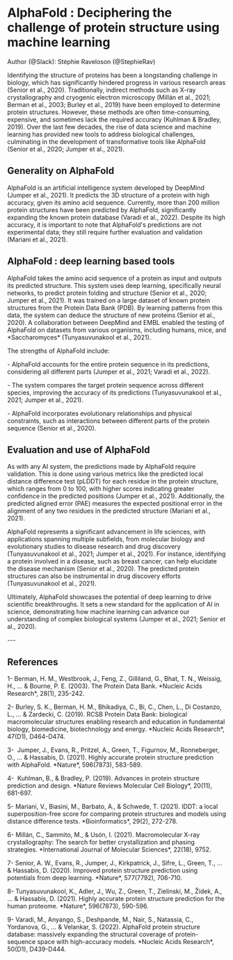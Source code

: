# AlphaFold : Deciphering the challenge of protein structure using machine learning 

   Author (@Slack): Stéphie Raveloson (@StephieRav) 

Identifying the structure of proteins has been a longstanding challenge in biology, which has significantly hindered progress in various research areas (Senior et al., 2020). Traditionally, indirect methods such as X-ray crystallography and cryogenic electron microscopy (Millán et al., 2021; Berman et al., 2003; Burley et al., 2019) have been employed to determine protein structures. However, these methods are often time-consuming, expensive, and sometimes lack the required accuracy (Kuhlman & Bradley, 2019). Over the last few decades, the rise of data science and machine learning has provided new tools to address biological challenges, culminating in the development of transformative tools like AlphaFold (Senior et al., 2020; Jumper et al., 2021).

## Generality on AlphaFold

AlphaFold is an artificial intelligence system developed by DeepMind (Jumper et al., 2021). It predicts the 3D structure of a protein with high accuracy, given its amino acid sequence. Currently, more than 200 million protein structures have been predicted by AlphaFold, significantly expanding the known protein database (Varadi et al., 2022). Despite its high accuracy, it is important to note that AlphaFold's predictions are not experimental data; they still require further evaluation and validation (Mariani et al., 2021).

## AlphaFold : deep learning based tools

AlphaFold takes the amino acid sequence of a protein as input and outputs its predicted structure. This system uses deep learning, specifically neural networks, to predict protein folding and structure (Senior et al., 2020; Jumper et al., 2021). It was trained on a large dataset of known protein structures from the Protein Data Bank (PDB). By learning patterns from this data, the system can deduce the structure of new proteins (Senior et al., 2020). A collaboration between DeepMind and EMBL enabled the testing of AlphaFold on datasets from various organisms, including humans, mice, and \*Saccharomyces\* (Tunyasuvunakool et al., 2021).

The strengths of AlphaFold include:

\- AlphaFold accounts for the entire protein sequence in its predictions, considering all different parts (Jumper et al., 2021; Varadi et al., 2022).

\- The system compares the target protein sequence across different species, improving the accuracy of its predictions (Tunyasuvunakool et al., 2021; Jumper et al., 2021).

\- AlphaFold incorporates evolutionary relationships and physical constraints, such as interactions between different parts of the protein sequence (Senior et al., 2020).

## Evaluation and use of AlphaFold

As with any AI system, the predictions made by AlphaFold require validation. This is done using various metrics like the predicted local distance difference test (pLDDT) for each residue in the protein structure, which ranges from 0 to 100, with higher scores indicating greater confidence in the predicted positions (Jumper et al., 2021). Additionally, the predicted aligned error (PAE) measures the expected positional error in the alignment of any two residues in the predicted structure (Mariani et al., 2021).

AlphaFold represents a significant advancement in life sciences, with applications spanning multiple subfields, from molecular biology and evolutionary studies to disease research and drug discovery (Tunyasuvunakool et al., 2021; Jumper et al., 2021). For instance, identifying a protein involved in a disease, such as breast cancer, can help elucidate the disease mechanism (Senior et al., 2020). The predicted protein structures can also be instrumental in drug discovery efforts (Tunyasuvunakool et al., 2021).

Ultimately, AlphaFold showcases the potential of deep learning to drive scientific breakthroughs. It sets a new standard for the application of AI in science, demonstrating how machine learning can advance our understanding of complex biological systems (Jumper et al., 2021; Senior et al., 2020).

\---

## References

1- Berman, H. M., Westbrook, J., Feng, Z., Gilliland, G., Bhat, T. N., Weissig, H., ... & Bourne, P. E. (2003). The Protein Data Bank. \*Nucleic Acids Research\*, 28(1), 235-242.

2- Burley, S. K., Berman, H. M., Bhikadiya, C., Bi, C., Chen, L., Di Costanzo, L., ... & Zardecki, C. (2019). RCSB Protein Data Bank: biological macromolecular structures enabling research and education in fundamental biology, biomedicine, biotechnology and energy. \*Nucleic Acids Research\*, 47(D1), D464-D474.

3-  Jumper, J., Evans, R., Pritzel, A., Green, T., Figurnov, M., Ronneberger, O., ... & Hassabis, D. (2021). Highly accurate protein structure prediction with AlphaFold. \*Nature\*, 596(7873), 583-589.

4-  Kuhlman, B., & Bradley, P. (2019). Advances in protein structure prediction and design. \*Nature Reviews Molecular Cell Biology\*, 20(11), 681-697.

5- Mariani, V., Biasini, M., Barbato, A., & Schwede, T. (2021). lDDT: a local superposition-free score for comparing protein structures and models using distance difference tests. \*Bioinformatics\*, 29(2), 272-278.

6- Millán, C., Sammito, M., & Usón, I. (2021). Macromolecular X-ray crystallography: The search for better crystallization and phasing strategies. \*International Journal of Molecular Sciences\*, 22(18), 9752.

7- Senior, A. W., Evans, R., Jumper, J., Kirkpatrick, J., Sifre, L., Green, T., ... & Hassabis, D. (2020). Improved protein structure prediction using potentials from deep learning. \*Nature\*, 577(7792), 706-710.

8- Tunyasuvunakool, K., Adler, J., Wu, Z., Green, T., Zielinski, M., Žídek, A., ... & Hassabis, D. (2021). Highly accurate protein structure prediction for the human proteome. \*Nature\*, 596(7873), 590-596.

9- Varadi, M., Anyango, S., Deshpande, M., Nair, S., Natassia, C., Yordanova, G., ... & Velankar, S. (2022). AlphaFold protein structure database: massively expanding the structural coverage of protein-sequence space with high-accuracy models. \*Nucleic Acids Research\*, 50(D1), D439-D444.

 
